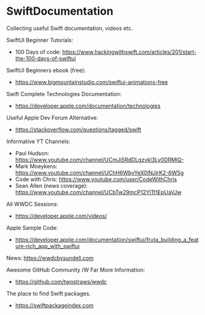 # SwiftDocumentation
Collecting useful Swift documentation, videos etc. 


SwiftUI Beginner Tutorials:
- 100 Days of code:
  https://www.hackingwithswift.com/articles/201/start-the-100-days-of-swiftui
  
 SwiftUI Beginners ebook (free):
 - https://www.bigmountainstudio.com/swiftui-animations-free
 
 Swift Complete Technologies Documentation:
 - https://developer.apple.com/documentation/technologies
 
 Useful Apple Dev Forum Alternative:
 - https://stackoverflow.com/questions/tagged/swift
 
 Informative YT Channels:
 - Paul Hudson: https://www.youtube.com/channel/UCmJi5RdDLgzvkl3Ly0DRMlQ- 
 - Mark Moeykens: https://www.youtube.com/channel/UChH6WbyYeX0INJjrK2-6WSg
 - Code with Chris: https://www.youtube.com/user/CodeWithChris
 - Sean Allen (news coverage): https://www.youtube.com/channel/UCbTw29mcP12YlTt1EpUaVJw
 
 All WWDC Sessions:
 - https://developer.apple.com/videos/
 
 Apple Sample Code:
 - https://developer.apple.com/documentation/swiftui/fruta_building_a_feature-rich_app_with_swiftui
 
 News:
 https://wwdcbysundell.com
 
 Awesome GitHub Community /W Far More Information:
 - https://github.com/twostraws/wwdc
 
The place to find Swift packages.
- https://swiftpackageindex.com
